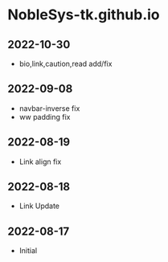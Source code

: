 # NobleSys-tk.github.io

## 2022-10-30
- bio,link,caution,read add/fix

## 2022-09-08
- navbar-inverse fix
- ww padding fix

## 2022-08-19
- Link align fix

## 2022-08-18
- Link Update

## 2022-08-17
- Initial